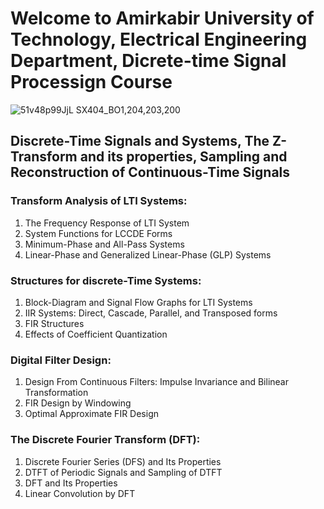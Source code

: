 # Welcome to Amirkabir University of Technology, Electrical Engineering Department, Dicrete-time Signal Processign Course

![51v48p99JjL _SX404_BO1,204,203,200_](https://user-images.githubusercontent.com/47852354/138497839-11dfd176-7006-4a3a-85c8-2bc27988501c.jpg)

## Discrete-Time Signals and Systems, The Z-Transform and its properties, Sampling and Reconstruction of Continuous-Time Signals
### Transform Analysis of LTI Systems:
1. The Frequency Response of LTI System 
2. System Functions for LCCDE Forms 
3. Minimum-Phase and All-Pass Systems 
4. Linear-Phase and Generalized Linear-Phase (GLP) Systems

### Structures for discrete-Time Systems: 
1. Block-Diagram and Signal Flow Graphs for LTI Systems 
2. IIR Systems: Direct, Cascade, Parallel, and Transposed forms 
3. FIR Structures
4. Effects of Coefficient Quantization

### Digital Filter Design:
1. Design From Continuous Filters: Impulse Invariance and Bilinear Transformation 
2. FIR Design by Windowing 
3. Optimal Approximate FIR Design

### The Discrete Fourier Transform (DFT):
1. Discrete Fourier Series (DFS) and Its Properties 
2. DTFT of Periodic Signals and Sampling of DTFT 
3. DFT and Its Properties 
4. Linear Convolution by DFT
